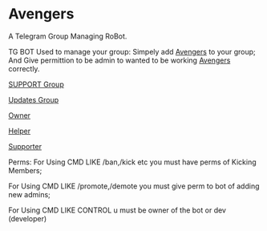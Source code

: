 # Avengers
A Telegram Group Managing RoBot.

TG BOT Used to manage your group:
Simpely add [Avengers](https://t.me/MarvelAvengersRoBot) to your group;
And Give permittion to be admin to wanted to be working [Avengers](https://t.me/MarvelAvengersRoBot) correctly.

[SUPPORT Group](https://t.me/TGBotSupport)

[Updates Group](https://t.me/TGBotLab)

[Owner](https://t.me/McCoyEddy)

[Helper](https://t.me/FaucetMaker)

[Supporter](https://t.me/Bcash_King)

Perms:
For Using CMD LIKE
/ban,/kick etc you must have perms of Kicking Members;

For Using CMD LIKE
/promote,/demote you must give perm to bot of adding new admins;

For Using CMD LIKE
CONTROL u must be owner of the bot or dev (developer)
